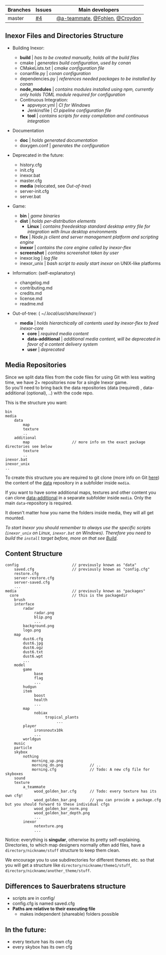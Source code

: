 Branches | Issues | Main developers
-------- | ------ | ---
master | [#4](/inexor-game/code/issues/4) | [@a-teammate](/a-teammate), [@Fohlen](/Fohlen), [@Croydon](/Croydon)

## Inexor Files and Directories Structure
- Building Inexor:
	- **build** | *has to be created manually, holds all the build files*
	- cmake | *generates build configuration, used by conan*
	- CMakeLists.txt | *cmake configuration file*
	- conanfile.py | *conan configuration*
 	- dependencies.py | *references needed packages to be installed by conan*
	- **node_modules** | *contains modules installed using npm, currently only holds TOML module required for configuration*
	-  Continuous Integration:
		- appveyor.yml | *CI for Windows*
		- Jenkinsfile | *CI pipeline configuration file*
		-  **tool** | *contains scripts for easy compilation and continuous integration*

- Documentation
	- **doc** | *holds generated documentation*
	- doxygen.conf | *generates the configuration*

- Deprecated in the future:
	- history.cfg
	- init.cfg
	- inexor.bat
	- master.cfg
	- **media** (relocated, see *Out-of-tree*)
	- server-init.cfg
	- server.bat
- Game:
	- **bin**	| *game binaries*
	- **dist** | *holds per-distribution elements*
		- **Linux** | *contains freedesktop standard desktop entry file for integration with linux desktop environments* 
	- **flex** | *Node.js client and server management platform and scripting engine*
	- **inexor** | *contains the core engine called by inexor-flex*
	- **screenshot** | *contains screenshot taken by user*
	- inexor.log | *log file*
	- inexor_unix | *bash script to easily start inexor* on UNIX-like platforms 
	
- Information: (self-explanatory)
	- changelog.md
	- contributing.md
	- credits.md
	- license.md
	- readme.md

- Out-of-tree:  ( *~/.local/usr/share/inexor/* )
	- **media** | *holds hierarchically all contents used	by inexor-flex to feed inexor-core*	
		- **core** | *required media content*
		- **data-additional** | *additional media content, will be deprecated in favor of a content delivery system*
		- **user**  | *deprecated*


## Media Repositories
Since we split data files from the code files for using Git with less waiting time, we have 2+ repositories now for a single Inexor game.  
So you'll need to bring back the data repositories (data (required) , data-additional (optional), ..) with the code repo.

This is the structure you want:

```
bin
media
    data
        map
        texture        
        ..
    additional
        map                   // more info on the exact package directories see below
        texture
        ..
inexor.bat
inexor_unix
..
```
To create this structure you are required to git clone (more info on Git [here](https://github.com/inexor-game/code/wiki/Build)) the content of the [data](https://github.com/inexor-game/data) repository in a subfolder inside `media`.
 
If you want to have some additional maps, textures and other content you can clone [data-additional](https://github.com/inexor-game/data-additional) in a separate subfolder inside `media`. Only the main `data`-repository is required.

It doesn't matter how you name the folders inside media, they will all get mounted.

_To start Inexor you should remember to always use the specific scripts (`inexor_unix` on Linux, `inexor.bat` on Windows)._
_Therefore you need to build the `install` target before, more on that see [Build](https://github.com/inexor-game/code/wiki/Build)._

## Content Structure
```
config                        // previously known as "data"
    saved.cfg                 // previously known as "config.cfg"
    restore.cfg
    server-restore.cfg
    server-saved.cfg
    ...
media                         // previously known as "packages"
  core                        // this is the packagedir
    brush
    interface
        radar
             radar.png
             blip.png
             ...
        background.png
        logo.png
    map
        dust6.cfg
        dust6.jpg
        dust6.ogz
        dust6.txt
        dust6.wpt
        ...
    model
        game
             base
             flag
             ...
        hudgun
        item
             boost
             health
             ...
        map
             nobiax
                  tropical_plants
                       ...
        player
             ironsnoutx10k
             ...
        worldgun
    music
    particle
    skybox
        nothing
            morning_up.png
            morning_dn.png            // ..
            morning.cfg               // Todo: A new cfg file for skyboxes
    sound
    texture
        a_teammate
             wood_golden_bar.cfg      // Todo: every texture has its own cfg!
             wood_golden_bar.png      // you can provide a package.cfg but you should forward to these individual cfgs
             wood_golden_bar_norm.png
             wood_golden_bar_depth.png
             ...
        inexor
             notexture.png  
             ...

```

Notice: everything is **singular**, otherwise its pretty self-explaining. 
Directories, to which map designers normally often add files, have a ``directory/nickname/stuff`` structure to keep them clean.

We encourage you to use subdirectories for different themes etc. so that you will get a structure like ``directory/nickname/theme1/stuff``, ``directory/nickname/another_theme/stuff``.

## Differences to Sauerbratens structure

* scripts are in config/
* config.cfg is named saved.cfg
* **Paths are relative to their executing file**
  * makes independent (shareable) folders possible

## In the future:
* every texture has its own cfg
* every skybox has its own cfg
